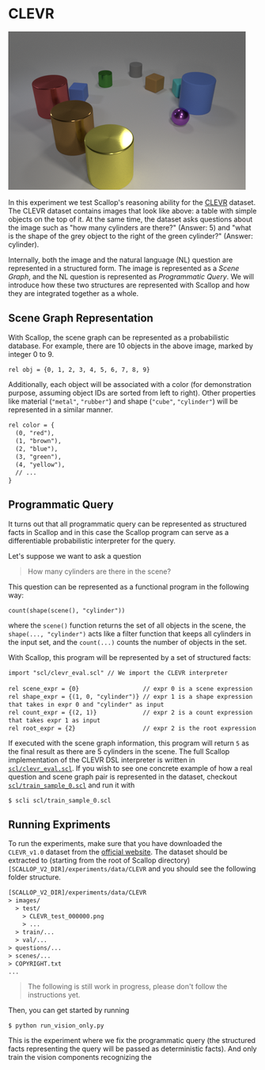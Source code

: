 # CLEVR

![CLEVR_train_000013.png](docs/CLEVR_train_000013.png)

In this experiment we test Scallop's reasoning ability for the [CLEVR](https://cs.stanford.edu/people/jcjohns/clevr/) dataset.
The CLEVR dataset contains images that look like above: a table with simple objects on the top of it.
At the same time, the dataset asks questions about the image such as "how many cylinders are there?" (Answer: 5) and "what is the shape of the grey object to the right of the green cylinder?" (Answer: cylinder).

Internally, both the image and the natural language (NL) question are represented in a structured form.
The image is represented as a *Scene Graph*, and the NL question is represented as *Programmatic Query*.
We will introduce how these two structures are represented with Scallop and how they are integrated together as a whole.

## Scene Graph Representation

With Scallop, the scene graph can be represented as a probabilistic database.
For example, there are 10 objects in the above image, marked by integer 0 to 9.

``` scl
rel obj = {0, 1, 2, 3, 4, 5, 6, 7, 8, 9}
```

Additionally, each object will be associated with a color (for demonstration purpose, assuming object IDs are sorted from left to right).
Other properties like material (`"metal"`, `"rubber"`) and shape (`"cube"`, `"cylinder"`) will be represented in a similar manner.

``` scl
rel color = {
  (0, "red"),
  (1, "brown"),
  (2, "blue"),
  (3, "green"),
  (4, "yellow"),
  // ...
}
```

## Programmatic Query

It turns out that all programmatic query can be represented as structured facts in Scallop and in this case the Scallop program can serve as a differentiable probabilistic interpreter for the query.

Let's suppose we want to ask a question

> How many cylinders are there in the scene?

This question can be represented as a functional program in the following way:

``` scl
count(shape(scene(), "cylinder"))
```

where the `scene()` function returns the set of all objects in the scene,
the `shape(..., "cylinder")` acts like a filter function that keeps all cylinders in the input set,
and the `count(...)` counts the number of objects in the set.

With Scallop, this program will be represented by a set of structured facts:

``` scl
import "scl/clevr_eval.scl" // We import the CLEVR interpreter

rel scene_expr = {0}                  // expr 0 is a scene expression
rel shape_expr = {(1, 0, "cylinder")} // expr 1 is a shape expression that takes in expr 0 and "cylinder" as input
rel count_expr = {(2, 1)}             // expr 2 is a count expression that takes expr 1 as input
rel root_expr = {2}                   // expr 2 is the root expression
```

If executed with the scene graph information, this program will return `5` as the final result as there are 5 cylinders in the scene.
The full Scallop implementation of the CLEVR DSL interpreter is written in [`scl/clevr_eval.scl`](scl/clevr_eval.scl).
If you wish to see one concrete example of how a real question and scene graph pair is represented in the dataset, checkout [`scl/train_sample_0.scl`](scl/train_sample_0.scl) and run it with

```
$ scli scl/train_sample_0.scl
```

## Running Expriments

To run the experiments, make sure that you have downloaded the `CLEVR_v1.0` dataset from the [official website](https://cs.stanford.edu/people/jcjohns/clevr/).
The dataset should be extracted to (starting from the root of Scallop directory) `[SCALLOP_V2_DIR]/experiments/data/CLEVR` and you should see the following folder structure.

```
[SCALLOP_V2_DIR]/experiments/data/CLEVR
> images/
  > test/
    > CLEVR_test_000000.png
    > ...
  > train/...
  > val/...
> questions/...
> scenes/...
> COPYRIGHT.txt
...
```

> The following is still work in progress, please don't follow the instructions yet.

Then, you can get started by running

```
$ python run_vision_only.py
```

This is the experiment where we fix the programmatic query (the structured facts representing the query will be passed as deterministic facts).
And only train the vision components recognizing the
